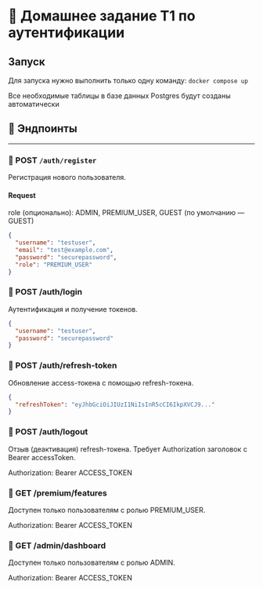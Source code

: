 # 🔐 Домашнее задание Т1 по аутентификации

## Запуск

 Для запуска нужно выполнить только одну команду:
 ``` docker compose up ```

Все необходимые таблицы в базе данных Postgres будут созданы автоматически


## 📄 Эндпоинты

---

### 🔸 POST `/auth/register`

Регистрация нового пользователя.

#### Request
role (опционально): ADMIN, PREMIUM_USER, GUEST (по умолчанию — GUEST)
```json
{
  "username": "testuser",
  "email": "test@example.com",
  "password": "securepassword",
  "role": "PREMIUM_USER"
}

```
### 🔸 POST /auth/login
Аутентификация и получение токенов.

```json
{
  "username": "testuser",
  "password": "securepassword"
}
```

### 🔸 POST /auth/refresh-token
Обновление access-токена с помощью refresh-токена.

```json
{
  "refreshToken": "eyJhbGciOiJIUzI1NiIsInR5cCI6IkpXVCJ9..."
}
```

### 🔸 POST /auth/logout
Отзыв (деактивация) refresh-токена. Требует Authorization заголовок с Bearer accessToken.

Authorization: Bearer ACCESS_TOKEN 

### 🔸 GET /premium/features
Доступен только пользователям с ролью PREMIUM_USER.


Authorization: Bearer ACCESS_TOKEN

### 🔸 GET /admin/dashboard
Доступен только пользователям с ролью ADMIN.

Authorization: Bearer ACCESS_TOKEN

